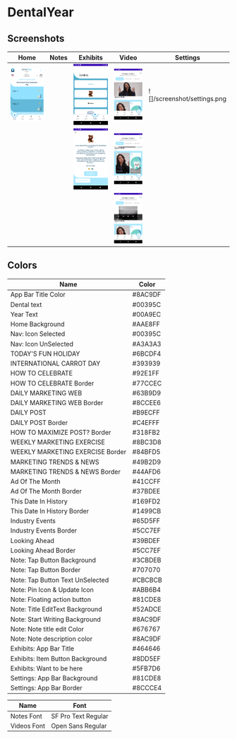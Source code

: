# DentalYear

## Screenshots
| Home | Notes | Exhibits | Video | Settings |
|------|-------|----------|-------|----------|
|![](/screenshots/home.png)| |![](/screenshots/exhibit.png)| ![](/screenshots/video.png) | ![]/screenshot/settings.png |
|| |![](/screenshots/exhibit_details.png)| ![](/screenshots/video2.png) | |
|| | | ![](/screenshots/video3.png) | |

## Colors
| Name | Color
| --- | --- |
|App Bar Title Color	|	#8AC9DF|
|Dental text | 			#00395C|
|Year Text 	|		#00A9EC|
|Home Background	|		#AAE8FF|
|Nav: Icon Selected	|	#00395C|
|Nav: Icon UnSelected	|	#A3A3A3|
|TODAY'S FUN HOLIDAY	|	#6BCDF4|
|INTERNATIONAL CARROT DAY |	#393939|
|HOW TO CELEBRATE	 |	#92E1FF|
|HOW TO CELEBRATE Border |		#77CCEC|
|DAILY MARKETING WEB	|	#63B9D9|
|DAILY MARKETING WEB Border |	#8CCEE6|
|DAILY POST	|	#B9ECFF|
|DAILY POST Border |	#C4EFFF|
|HOW TO MAXIMIZE POST? Border |	#318FB2|
|WEEKLY MARKETING EXERCISE |	#8BC3D8|
|WEEKLY MARKETING EXERCISE Border | #84BFD5|
|MARKETING TRENDS & NEWS	|	#49B2D9|
|MARKETING TRENDS & NEWS Border |	#44AFD6|
|Ad Of The Month	|	#41CCFF|
|Ad Of The Month Border |	#37BDEE|
|This Date In History | #169FD2|
|This Date In History Border |	#1499CB|
|Industry Events	|	#65D5FF|
|Industry Events Border |	#5CC7EF|
|Looking Ahead	|	#39BDEF|
|Looking Ahead Border |	#5CC7EF|
|Note: Tap Button Background |	#3CBDEB|
|Note: Tap Button Border	| #707070|
|Note: Tap Button Text UnSelected | #CBCBCB|
|Note: Pin Icon & Update Icon |	#ABB6B4|
|Note: Floating action button |	#81CDE8|
|Note: Title EditText Background |	#52ADCE|
|Note: Start Writing Background |	#8AC9DF|
|Note: Note title edit Color	| #676767|
|Note: Note description color |	#8AC9DF|
|Exhibits: App Bar Title |	#464646|
|Exhibits: Item Button Background | #8DD5EF|
|Exhibits: Want to be here |	#5FB7D6|
|Settings: App Bar Background |	#81CDE8|
|Settings: App Bar Border |	#8CCCE4|

| Name | Font |
| --- | ---|
|Notes Font |  SF Pro Text Regular|
|Videos Font | Open Sans Regular|
